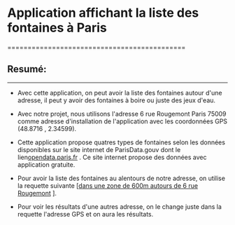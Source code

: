 # Application affichant la liste des fontaines à Paris
============================================

## Resumé:
------------------------
- Avec cette application, on peut avoir la liste des fontaines autour d'une adresse, il peut y avoir des fontaines à boire ou juste des jeux d'eau.
- Avec notre projet, nous utilisons l'adresse 6 rue Rougemont Paris 75009 comme adresse d'installation de l'application avec les coordonnées GPS (48.8716 , 2.34599).
- Cette application propose quatres types de fontaines selon les données disponibles sur le site internet de ParisData.gouv dont le lien[opendata.paris.fr](https://opendata.paris.fr/) . Ce site internet propose des données avec application gratuite.
- Pour avoir la liste des fontaines au alentours de notre adresse, on utilise la requette suivante [[dans une zone de 600m autours de 6 rue Rougemont](https://opendata.paris.fr/api/records/1.0/search/?dataset=fontaines-a-boire&facet=arro&facet=modele&facet=a_boire&geofilter.distance=48.8716+%2C+2.34599%2C+600&timezone=Europe%2FParis&rows=-1) ].

- Pour voir les résultats d'une autres adresse, on le change juste dans la requette l'adresse GPS et on aura les résultats.

